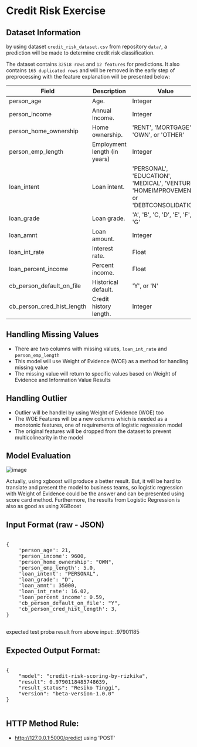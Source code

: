 # Credit Risk Exercise
## Dataset Information
by using dataset `credit_risk_dataset.csv` from repository `data/`, a prediction will be made to determine credit risk classification.

The dataset contains `32518 rows` and `12 features` for predictions. It also contains `165 duplicated rows` and will be removed in the early step of preprocessing with the feature explanation will be presented below:

|Field|	Description|	Value|
| --- | --- | --- |
|person_age	|Age.	|Integer|
|person_income	|Annual Income.|	Integer|
|person_home_ownership	|Home ownership.	|'RENT', 'MORTGAGE', 'OWN', or 'OTHER'|
|person_emp_length|	Employment length (in years)	|Integer|
|loan_intent	|Loan intent.|	'PERSONAL', 'EDUCATION', 'MEDICAL', 'VENTURE', 'HOMEIMPROVEMENT', or 'DEBTCONSOLIDATION'|
|loan_grade|	Loan grade.|	'A', 'B', 'C, 'D', 'E', 'F', or 'G'|
|loan_amnt|	Loan amount.|	Integer|
|loan_int_rate|	Interest rate.	|Float|
|loan_percent_income	|Percent income.|	Float|
|cb_person_default_on_file	|Historical default.|	'Y', or 'N'|
|cb_person_cred_hist_length	|Credit history length.	|Integer|

## Handling Missing Values
- There are two columns with missing values, `loan_int_rate` and `person_emp_length`
- This model will use Weight of Evidence (WOE) as a method for handling missing value
- The missing value will return to specific values based on Weight of Evidence and Information Value Results

## Handling Outlier
- Outlier will be handlel by using Weight of Evidence (WOE) too
- The WOE Features will be a new columns which is needed as a monotonic features, one of requirements of logistic regression model
- The original features will be dropped from the dataset to prevent multicolinearity in the model

## Model Evaluation
![image](https://user-images.githubusercontent.com/66078743/133960406-68326636-c3bd-4917-b152-bf4f58b448e9.png)

Actually, using xgboost will produce a better result. But, it will be hard to translate and present the model to business teams, so logistic regression with Weight of Evidence could be the answer and can be presented using score card method. Furthermore, the results from Logistic Regression is also as good as using XGBoost

## Input Format (raw - JSON)
<pre> 
{
    'person_age': 21,
    'person_income': 9600,
    'person_home_ownership': "OWN",
    'person_emp_length': 5.0,
    'loan_intent': "PERSONAL",
    'loan_grade': "D",
    'loan_amnt': 35000,
    'loan_int_rate': 16.02,
    'loan_percent_income': 0.59,
    'cb_person_default_on_file': "Y",
    'cb_person_cred_hist_length': 3,
}
 </pre> 

expected test proba result from above input: .97901185


## Expected Output Format:
<pre> 
{
    "model": "credit-risk-scoring-by-rizkika",
    "result": 0.9790118485748639,
    "result_status": "Resiko Tinggi",
    "version": "beta-version-1.0.0"
}
 </pre> 

## HTTP Method Rule:
- http://127.0.0.1:5000/predict using 'POST'
